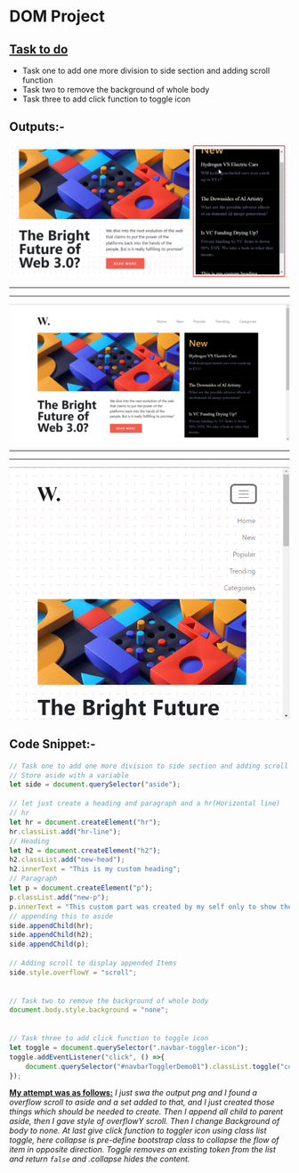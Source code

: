 # DOM Project

## <u>Task to do</u>
- Task one to add one more division to side section and adding scroll function
- Task two to remove the background of whole body
- Task three to add click function to toggle icon

## Outputs:-
![FirstTask](../DOM%20Project_08/Output/ass8.1-after.png)
***
***
![SecondTask](../DOM%20Project_08/Output/ass8.2-after.png)
***
***
![ThirdTask](../DOM%20Project_08/Output/ass8.3-after.png)

## Code Snippet:-
```js
// Task one to add one more division to side section and adding scroll function
// Store aside with a variable
let side = document.querySelector("aside");

// let just create a heading and paragraph and a hr(Horizontal line)
// hr
let hr = document.createElement("hr");
hr.classList.add("hr-line");
// Heading
let h2 = document.createElement("h2");
h2.classList.add("new-head");
h2.innerText = "This is my custom heading";
// Paragraph
let p = document.createElement("p");
p.classList.add("new-p");
p.innerText = "This custom part was created by my self only to show the overflow of a scroll item";
// appending this to aside
side.appendChild(hr);
side.appendChild(h2);
side.appendChild(p);

// Adding scroll to display appended Items
side.style.overflowY = "scroll";


// Task two to remove the background of whole body
document.body.style.background = "none";


// Task three to add click function to toggle icon
let toggle = document.querySelector(".navbar-toggler-icon");
toggle.addEventListener("click", () =>{
    document.querySelector("#navbarTogglerDemo01").classList.toggle("collapse");
});
```
__<u>My attempt was as follows:</u>__ _I just swa the output png and I found a overflow scroll to aside and a set added to that, and I just created those things which should be needed to create. Then I append all child to parent aside, then I gave style of overflowY scroll. Then I change Background of body to none. At last give click function to toggler icon using class list toggle, here collapse is pre-define bootstrap class to collapse the flow of item in opposite direction. Toggle removes an existing token from the list and return ```false``` and .collapse hides the content._